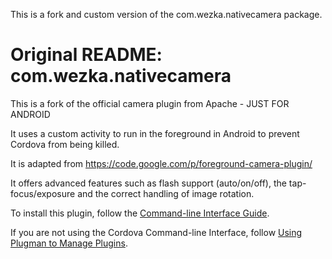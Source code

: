 This is a fork and custom version of the com.wezka.nativecamera package.

Original README:
com.wezka.nativecamera
==========================

This is a fork of the official camera plugin from Apache - JUST FOR ANDROID

It uses a custom activity to run in the foreground in Android to prevent Cordova from being killed.

It is adapted from https://code.google.com/p/foreground-camera-plugin/

It offers advanced features such as flash support (auto/on/off), the tap-focus/exposure and the correct handling of image rotation.


To install this plugin, follow the [Command-line Interface Guide](http://cordova.apache.org/docs/en/edge/guide_cli_index.md.html#The%20Command-line%20Interface).

If you are not using the Cordova Command-line Interface, follow [Using Plugman to Manage Plugins](http://cordova.apache.org/docs/en/edge/guide_plugin_ref_plugman.md.html).

